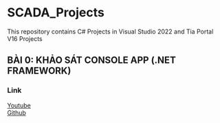 # SCADA_Projects<br>
This repository contains C# Projects in Visual Studio 2022 and Tia Portal V16 Projects
## BÀI 0: KHẢO SÁT CONSOLE APP (.NET FRAMEWORK)
### Link
[Youtube](https://www.youtube.com/watch?v=byNUOuIG084&t=462s)<br>
[Github](https://github.com/nmnhat7399/SCADA_Projects/tree/CSharp/bai0)<br>
